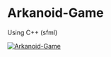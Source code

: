 # Arkanoid-Game
Using C++ (sfml)

[![Arkanoid-Game](https://img.youtube.com/vi/9lrdcFGeLn0/0.jpg)](https://www.youtube.com/watch?v=9lrdcFGeLn0)
